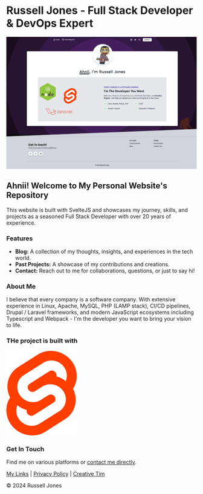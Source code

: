 # Russell Jones - Full Stack Developer & DevOps Expert

![Homepage Screenshot](https://github.com/jonesrussell/www.jonesrussell42.xyz/raw/main/static/screenshot-homepage.jpg)

## Ahnii! Welcome to My Personal Website's Repository

This website is built with SvelteJS and showcases my journey, skills, and projects as a seasoned Full Stack Developer with over 20 years of experience.

### Features
- **Blog:** A collection of my thoughts, insights, and experiences in the tech world.
- **Past Projects:** A showcase of my contributions and creations.
- **Contact:** Reach out to me for collaborations, questions, or just to say hi!

### About Me

I believe that every company is a software company. With extensive experience in Linux, Apache, MySQL, PHP (LAMP stack), CI/CD pipelines, Drupal / Laravel frameworks, and modern JavaScript ecosystems including Typescript and Webpack - I'm the developer you want to bring your vision to life.


### THe project is built with

![Svelte Logo](https://github.com/jonesrussell/www.jonesrussell42.xyz/raw/main/static/svelte-logo-cutout.svg)


### Get In Touch
Find me on various platforms or [contact me directly](your-contact-link).

[My Links](your-links-section) | [Privacy Policy](privacy-policy-link) | [Creative Tim](creative-tim-link)

© 2024 Russell Jones
